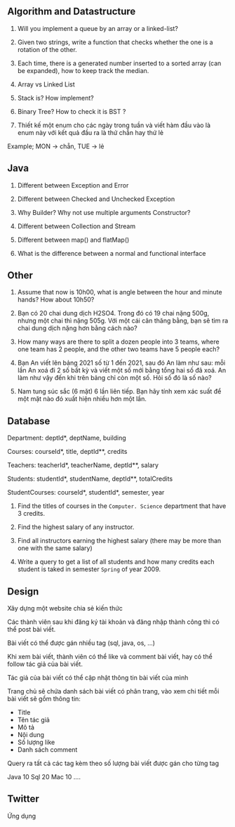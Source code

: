 ## Algorithm and Datastructure

1. Will you implement a queue by an array or a linked-list?

2. Given two strings, write a function that checks whether the one is a rotation of the other.

3. Each time, there is a generated number inserted to a sorted array (can be expanded), how to keep track the median.

4. Array vs Linked List

5. Stack is? How implement?

6. Binary Tree? How to check it is BST ?

7. Thiết kế một enum cho các ngày trong tuần và viết hàm đầu vào là enum này với kết quả đầu ra là thứ chẵn hay thứ lẻ

Example; MON -> chẵn, TUE -> lẻ

## Java

1. Different between Exception and Error

2. Different between Checked and Unchecked Exception

3. Why Builder? Why not use multiple arguments Constructor?

3. Different between Collection and Stream

4. Different between map() and flatMap()

5. What is the difference between a normal and functional interface


## Other

1. Assume that now is 10h00, what is angle between the hour and minute hands? How about 10h50?

2. Bạn có 20 chai dung dịch H2SO4. Trong đó có 19 chai nặng 500g, nhưng một chai thì nặng 505g. Với một cái cân thăng bằng, bạn sẽ tìm ra chai dung dịch nặng hơn bằng cách nào?

4. How many ways are there to split a dozen people into 3 teams, where one team has 2 people, and the other two teams have 5 people each?

5. Bạn An viết lên bảng 2021 số từ 1 đến 2021, sau đó An làm như sau: mỗi lần An xoá đi 2 số bất kỳ và viết một số mới bằng tổng hai số đã xoá. An làm như vậy đến khi trên bảng chỉ còn một số. Hỏi số đó là số nào?

6. Nam tung súc sắc (6 mặt) 6 lần liên tiếp. Bạn hãy tính xem xác suất để một mặt nào đó xuất hiện nhiều hơn một lần.


## Database

Department: deptId*, deptName, building

Courses: courseId*, title, deptId**, credits

Teachers: teacherId*, teacherName, deptId**, salary

Students: studentId*, studentName, deptId**, totalCredits

StudentCourses: courseId*, studentId*, semester, year

1. Find the titles of courses in the `Computer. Science` department that have 3 credits.

2. Find the highest salary of any instructor.

3. Find all instructors earning the highest salary (there may be more than one with the same salary)

3. Write a query to get a list of all students and how many credits each student is taked in semester `Spring` of year 2009.

## Design

Xây dựng một website chia sẻ kiến thức

Các thành viên sau khi đăng ký tài khoản và đăng nhập thành công thì có thể post bài viết.

Bài viết có thể được gán nhiều tag (sql, java, os, ...)

Khi xem bài viết, thành viên có thể like và comment bài viết, hay có thể follow tác giả của bài viết.

Tác giả của bài viết có thể cập nhật thông tin bài viết của mình

Trang chủ sẽ chứa danh sách bài viết có phân trang, vào xem chi tiết mỗi bài viết sẽ gồm thông tin:
* Title
* Tên tác giả
* Mô tả
* Nội dung
* Số lượng like
* Danh sách comment


Query ra tất cả các tag kèm theo số lượng bài viết được gán cho từng tag

Java 10
Sql 20
Mac 10
....

## Twitter

Ứng dụng 